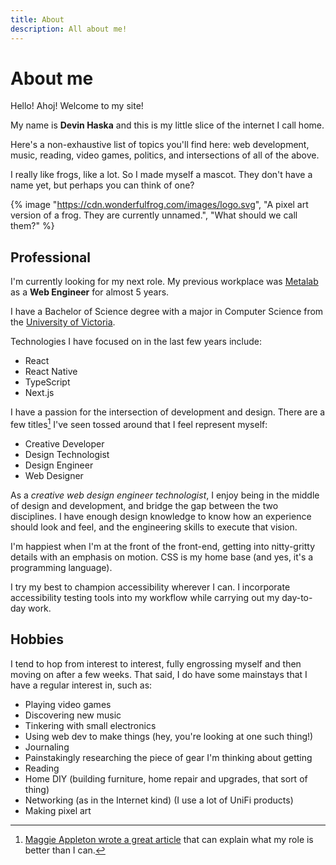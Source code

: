 ```yaml
---
title: About
description: All about me!
---
```


# About me

Hello! Ahoj! Welcome to my site!

My name is **Devin Haska** and this is my little slice of the internet I call home.

Here's a non-exhaustive list of topics you'll find here: web development, music, reading, video games, politics, and intersections of all of the above.

I really like frogs, like a lot. So I made myself a mascot. They don't have a name yet, but perhaps you can think of one?

{% image "https://cdn.wonderfulfrog.com/images/logo.svg", "A pixel art version of a frog. They are currently unnamed.", "What should we call them?" %}

## Professional

I'm currently looking for my next role. My previous workplace was [Metalab][metalab] as a **Web Engineer** for almost 5 years.

I have a Bachelor of Science degree with a major in Computer Science from the [University of Victoria][uvic].

Technologies I have focused on in the last few years include:

- React
- React Native
- TypeScript
- Next.js

I have a passion for the intersection of development and design. There are a few titles[^1] I've seen tossed around that I feel represent myself:

- Creative Developer
- Design Technologist
- Design Engineer
- Web Designer

As a _creative web design engineer technologist_, I enjoy being in the middle of design and development, and bridge the gap between the two disciplines. I have enough design knowledge to know how an experience should look and feel, and the engineering skills to execute that vision.

I'm happiest when I'm at the front of the front-end, getting into nitty-gritty details with an emphasis on motion. CSS is my home base (and yes, it's a programming language).

I try my best to champion accessibility wherever I can. I incorporate accessibility testing tools into my workflow while carrying out my day-to-day work.

## Hobbies

I tend to hop from interest to interest, fully engrossing myself and then moving on after a few weeks. That said, I do have some mainstays that I have a regular interest in, such as:

- Playing video games
- Discovering new music
- Tinkering with small electronics
- Using web dev to make things (hey, you're looking at one such thing!)
- Journaling
- Painstakingly researching the piece of gear I'm thinking about getting
- Reading
- Home DIY (building furniture, home repair and upgrades, that sort of thing)
- Networking (as in the Internet kind) (I use a lot of UniFi products)
- Making pixel art

[metalab]: https://metalab.com
[uvic]: https://uvic.ca

[^1]: [Maggie Appleton wrote a great article][design-eng] that can explain what my role is better than I can.

[design-eng]: https://maggieappleton.com/design-engineers
